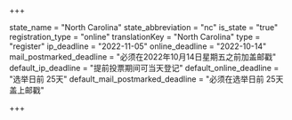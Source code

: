+++

state_name = "North Carolina"
state_abbreviation = "nc"
is_state = "true"
registration_type = "online"
translationKey = "North Carolina"
type = "register"
ip_deadline = "2022-11-05"
online_deadline = "2022-10-14"
mail_postmarked_deadline = "必须在2022年10月14日星期五之前加盖邮戳"
default_ip_deadline = "提前投票期间可当天登记"
default_online_deadline = "选举日前 25天"
default_mail_postmarked_deadline = "必须在选举日前 25天盖上邮戳"

+++